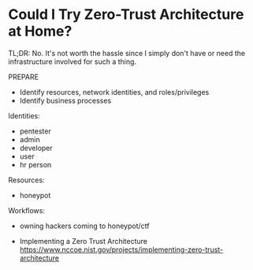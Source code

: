 # Could I Try Zero-Trust Architecture at Home?

TL;DR: No. It's not worth the hassle since I simply don't have or need
the infrastructure involved for such a thing.

PREPARE

* Identify resources, network identities, and roles/privileges
* Identify business processes

Identities:

* pentester
* admin
* developer
* user
* hr person

Resources:

* honeypot

Workflows:

* owning hackers coming to honeypot/ctf


* Implementing a Zero Trust Architecture  
  <https://www.nccoe.nist.gov/projects/implementing-zero-trust-architecture>
